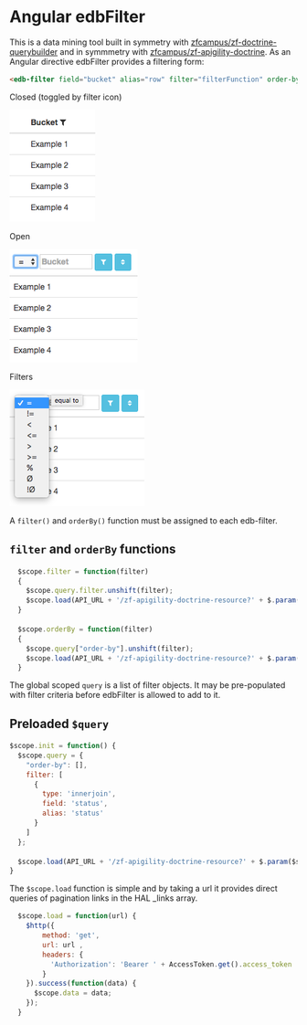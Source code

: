 Angular edbFilter
=================

This is a data mining tool built in symmetry with [zfcampus/zf-doctrine-querybuilder](https://github.com/zfcampus/zf-doctrine-querybuilder)
and in symmmetry with [zfcampus/zf-apigility-doctrine](https://github.com/zfcampus/zf-apigility-doctrine).
As an Angular directive edbFilter provides a filtering form:

```html
<edb-filter field="bucket" alias="row" filter="filterFunction" order-by="orderByFunction">Bucket</edb-filter>
```

Closed (toggled by filter icon)

![edbFilter closed](https://raw.githubusercontent.com/API-Skeletons/angular-edb-filter/master/media/closed.png)

Open

![edbFilter open](https://raw.githubusercontent.com/API-Skeletons/angular-edb-filter/master/media/open.png)

Filters

![edbFilter filters](https://raw.githubusercontent.com/API-Skeletons/angular-edb-filter/master/media/filters.png)


A `filter()` and `orderBy()` function must be assigned to each edb-filter.


`filter` and `orderBy` functions
--------------------------------

```js
  $scope.filter = function(filter)
  {
    $scope.query.filter.unshift(filter);
    $scope.load(API_URL + '/zf-apigility-doctrine-resource?' + $.param($scope.query));
  }

  $scope.orderBy = function(filter)
  {
    $scope.query["order-by"].unshift(filter);
    $scope.load(API_URL + '/zf-apigility-doctrine-resource?' + $.param($scope.query));
  }
```

The global scoped `query` is a list of filter objects.  It may be pre-populated with filter criteria before edbFilter is allowed to add
to it.

Preloaded `$query`
------------------
```js
$scope.init = function() {
  $scope.query = {
    "order-by": [],
    filter: [
      {
        type: 'innerjoin',
        field: 'status',
        alias: 'status'
      }
    ]
  };

  $scope.load(API_URL + '/zf-apigility-doctrine-resource?' + $.param($scope.query));
}
```

The `$scope.load` function is simple and by taking a url it provides direct queries of pagination links in the HAL _links array.
```js
  $scope.load = function(url) {
    $http({
        method: 'get',
        url: url ,
        headers: {
          'Authorization': 'Bearer ' + AccessToken.get().access_token
        }
    }).success(function(data) {
      $scope.data = data;
    });
  }
```
